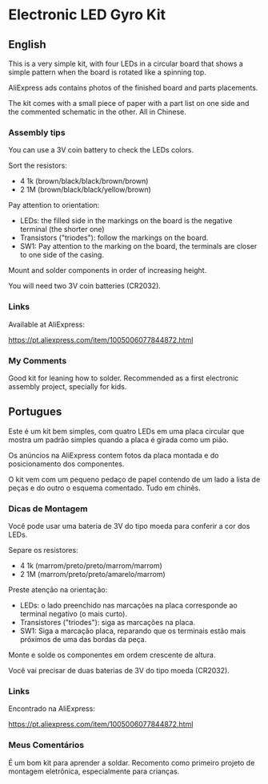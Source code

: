 # Electronic LED Gyro Kit

## English

This is a very simple kit, with four LEDs in a circular board that shows a simple pattern when the board is rotated like a spinning top.

AliExpress ads contains photos of the finished board and parts placements. 

The kit comes with a small piece of paper with a part list on one side and the commented schematic in the other. All in Chinese. 

### Assembly tips

You can use a 3V coin battery to check the LEDs colors.

Sort the resistors:

* 4 1k (brown/black/black/brown/brown)
* 2 1M (brown/black/black/yellow/brown)

Pay attention to orientation:

* LEDs: the filled side in the markings on the board is the negative terminal (the shorter one)
* Transistors ("triodes"): follow the markings on the board.
* SW1: Pay attention to the marking on the board, the terminals are closer to one side of the casing.

Mount and solder components in order of increasing height. 

You will need two 3V coin batteries (CR2032).

### Links

Available at AliExpress: 

https://pt.aliexpress.com/item/1005006077844872.html

### My Comments

Good kit for leaning how to solder. Recommended as a first electronic assembly project, specially for kids.

## Portugues

Este é um kit bem simples, com quatro LEDs em uma placa circular que mostra um padrão simples quando a placa é girada como um pião.

Os anúncios na AliExpress contem fotos da placa montada e do posicionamento dos componentes.

O kit vem com um pequeno pedaço de papel contendo de um lado a lista de peças e do outro o esquema comentado. Tudo em chinês.

### Dicas de Montagem

Você pode usar uma bateria de 3V do tipo moeda para conferir a cor dos LEDs.

Separe os resistores:

* 4 1k (marrom/preto/preto/marrom/marrom)
* 2 1M (marrom/preto/preto/amarelo/marrom)

Preste atenção na orientação:

* LEDs: o lado preenchido nas marcações na placa corresponde ao terminal negativo (o mais curto).
* Transistores ("triodes"): siga as marcações na placa.
* SW1: Siga a marcação placa, reparando que os terminais estão mais próximos de uma das bordas da peça.

Monte e solde os componentes em ordem crescente de altura.

Você vai precisar de duas baterias de 3V do tipo moeda (CR2032).

### Links

Encontrado na AliExpress:

https://pt.aliexpress.com/item/1005006077844872.html


### Meus Comentários

É um bom kit para aprender a soldar. Recomento como primeiro projeto de montagem eletrônica, especialmente para crianças.
